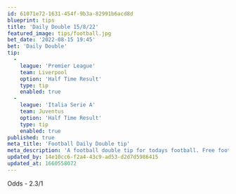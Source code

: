 ```yaml
---
id: 61071e72-1631-454f-9b3a-82991b6acd8d
blueprint: tips
title: 'Daily Double 15/8/22'
featured_image: tips/football.jpg
bet_date: '2022-08-15 19:45'
bet: 'Daily Double'
tip:
  -
    league: 'Premier League'
    team: Liverpool
    option: 'Half Time Result'
    type: tip
    enabled: true
  -
    league: 'Italia Serie A'
    team: Juventus
    option: 'Half Time Result'
    type: tip
    enabled: true
published: true
meta_title: 'Football Daily Double tip'
meta_description: 'A football double tip for todays football. Free football tips. Beating the bookies with our tips.'
updated_by: 14e10cc6-f2a4-43c9-ad53-d2d7d5986415
updated_at: 1660558072
---
```

Odds - 2.3/1